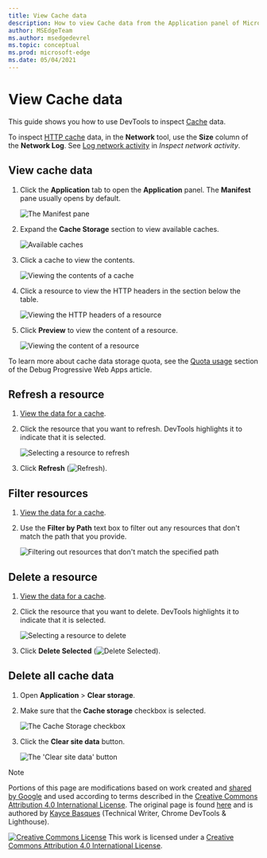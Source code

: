 ```yaml
---
title: View Cache data
description: How to view Cache data from the Application panel of Microsoft Edge DevTools.
author: MSEdgeTeam
ms.author: msedgedevrel
ms.topic: conceptual
ms.prod: microsoft-edge
ms.date: 05/04/2021
---
```

<!-- Copyright Kayce Basques

   Licensed under the Apache License, Version 2.0 (the "License");
   you may not use this file except in compliance with the License.
   You may obtain a copy of the License at

       https://www.apache.org/licenses/LICENSE-2.0

   Unless required by applicable law or agreed to in writing, software
   distributed under the License is distributed on an "AS IS" BASIS,
   WITHOUT WARRANTIES OR CONDITIONS OF ANY KIND, either express or implied.
   See the License for the specific language governing permissions and
   limitations under the License.  -->
# View Cache data

This guide shows you how to use DevTools to inspect [Cache](https://developer.mozilla.org/docs/Web/API/Cache) data.

To inspect [HTTP cache](https://developer.mozilla.org/docs/Web/HTTP/Caching) data, in the **Network** tool, use the **Size** column of the **Network Log**.  See [Log network activity](../network/index.md#log-network-activity) in _Inspect network activity_.


<!-- ====================================================================== -->
## View cache data

1. Click the **Application** tab to open the **Application** panel.  The **Manifest** pane usually opens by default.

   ![The Manifest pane](../media/storage-application-manifest.png)

1. Expand the **Cache Storage** section to view available caches.

   ![Available caches](./cache-images/storage-application-cache-storage.png)

1. Click a cache to view the contents.

   ![Viewing the contents of a cache](./cache-images/storage-application-cache-storage-domain-root-headers.png)

1. Click a resource to view the HTTP headers in the section below the table.

   ![Viewing the HTTP headers of a resource](./cache-images/storage-application-cache-storage-index-headers.png)

1. Click **Preview** to view the content of a resource.

   ![Viewing the content of a resource](./cache-images/storage-application-cache-storage-domain-js-preview.png)

To learn more about cache data storage quota, see the [Quota usage](../progressive-web-apps/index.md#quota-usage) section of the Debug Progressive Web Apps article.


<!-- ====================================================================== -->
## Refresh a resource

1. [View the data for a cache](#view-cache-data).
1. Click the resource that you want to refresh.  DevTools highlights it to indicate that it is selected.

   ![Selecting a resource to refresh](./cache-images/storage-application-cache-storage-domain-refresh.png)

1. Click **Refresh** (![Refresh](../media/refresh-icon.png)).


<!-- ====================================================================== -->
## Filter resources

1. [View the data for a cache](#view-cache-data).

1. Use the **Filter by Path** text box to filter out any resources that don't match the path that you provide.

   ![Filtering out resources that don't match the specified path](./cache-images/storage-application-cache-storage-filter.png)


<!-- ====================================================================== -->
## Delete a resource

1. [View the data for a cache](#view-cache-data).

1. Click the resource that you want to delete.  DevTools highlights it to indicate that it is selected.

   ![Selecting a resource to delete](./cache-images/storage-application-cache-storage-delete-selected.png)

1. Click **Delete Selected** (![Delete Selected](../media/delete-icon.png)).


<!-- ====================================================================== -->
## Delete all cache data

1. Open **Application** > **Clear storage**.

1. Make sure that the **Cache storage** checkbox is selected.

   ![The Cache Storage checkbox](./cache-images/storage-application-clear-storage-cache-storage-checkbox.png)

1. Click the **Clear site data** button.

   ![The 'Clear site data' button](./cache-images/storage-application-clear-storage-cache-storage-checkbox-clear-site-data-button.png)


<!-- ====================================================================== -->
> [!NOTE]
> Portions of this page are modifications based on work created and [shared by Google](https://developers.google.com/terms/site-policies) and used according to terms described in the [Creative Commons Attribution 4.0 International License](https://creativecommons.org/licenses/by/4.0).
> The original page is found [here](https://developer.chrome.com/docs/devtools/storage/cache/) and is authored by [Kayce Basques](https://developers.google.com/web/resources/contributors#kayce-basques) (Technical Writer, Chrome DevTools \& Lighthouse).

[![Creative Commons License](../../media/cc-logo/88x31.png)](https://creativecommons.org/licenses/by/4.0)
This work is licensed under a [Creative Commons Attribution 4.0 International License](https://creativecommons.org/licenses/by/4.0).
